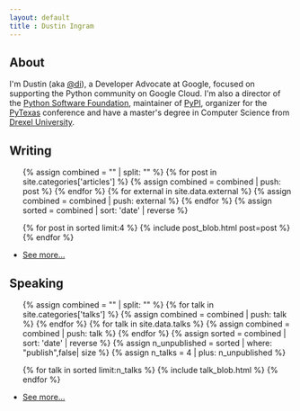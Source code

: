 ```yaml
---
layout: default
title : Dustin Ingram
---
```


## About
I'm Dustin (aka [@di](https://github.com/di/)), a Developer Advocate at Google,
focused on supporting the Python community on Google Cloud. I'm also a director
of the [Python Software Foundation](https://www.python.org/psf/), maintainer of
[PyPI](https://pypi.org), organizer for the [PyTexas](https://pytexas.org)
conference and have a master's degree in Computer Science from [Drexel
University](http://drexel.edu).

## Writing
<ul>
  {% assign combined = "" | split: "" %}
  {% for post in site.categories['articles'] %}
    {% assign combined = combined | push: post %}
  {% endfor %}
  {% for external in site.data.external %}
    {% assign combined = combined | push: external %}
  {% endfor %}
  {% assign sorted = combined | sort: 'date' | reverse %}

  {% for post in sorted limit:4 %}
    {% include post_blob.html post=post %}
  {% endfor %}
  <li>
    <a href="/writing">See more...</a>
  </li>
</ul>

## Speaking
<ul>
  {% assign combined = "" | split: "" %}
  {% for talk in site.categories['talks'] %}
    {% assign combined = combined | push: talk %}
  {% endfor %}
  {% for talk in site.data.talks %}
    {% assign combined = combined | push: talk %}
  {% endfor %}
  {% assign sorted = combined | sort: 'date' | reverse %}
  {% assign n_unpublished = sorted | where: "publish",false| size %}
  {% assign n_talks = 4 | plus: n_unpublished %}

  {% for talk in sorted limit:n_talks %}
    {% include talk_blob.html %}
  {% endfor %}
  <li>
    <a href="/speaking">See more...</a>
  </li>
</ul>
